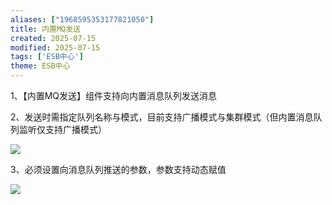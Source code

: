 ```yaml
---
aliases: ["1968595353177821050"]
title: 内置MQ发送
created: 2025-07-15
modified: 2025-07-15
tags: ['ESB中心']
theme: ESB中心
---
```


1、【内置MQ发送】组件支持向内置消息队列发送消息

2、发送时需指定队列名称与模式，目前支持广播模式与集群模式（但内置消息队列监听仅支持广播模式）

![](4bc10e81cf2e62eb92c0989fe5db4e52.jpg)

3、必须设置向消息队列推送的参数，参数支持动态赋值

![](5f9b91387fe40e02aad93b15dca1cffe.jpg)